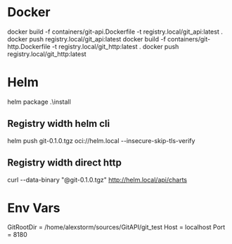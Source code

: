 # Docker
docker build  -f containers/git-api.Dockerfile -t registry.local/git_api:latest .
docker push registry.local/git_api:latest
docker build -f containers/git-http.Dockerfile  -t registry.local/git_http:latest .
docker push registry.local/git_http:latest

# Helm
helm package .\install

## Registry width helm cli
helm push git-0.1.0.tgz  oci://helm.local --insecure-skip-tls-verify

## Registry width direct http
curl --data-binary "@git-0.1.0.tgz" http://helm.local/api/charts

# Env Vars
GitRootDir = /home/alexstorm/sources/GitAPI/git_test
Host = localhost
Port = 8180

